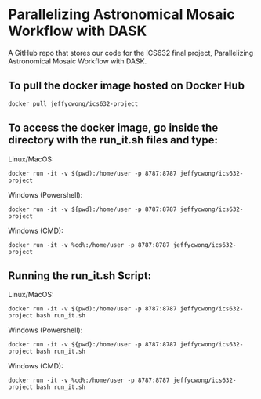 # Parallelizing Astronomical Mosaic Workflow with DASK
A GitHub repo that stores our code for the ICS632 final project, Parallelizing Astronomical Mosaic Workflow with DASK.

## To pull the docker image hosted on Docker Hub
```
docker pull jeffycwong/ics632-project
```

## To access the docker image, go inside the directory with the run_it.sh files and type:

Linux/MacOS:
```
docker run -it -v $(pwd):/home/user -p 8787:8787 jeffycwong/ics632-project
```

Windows (Powershell):
```
docker run -it -v ${pwd}:/home/user -p 8787:8787 jeffycwong/ics632-project
```

Windows (CMD):
```
docker run -it -v %cd%:/home/user -p 8787:8787 jeffycwong/ics632-project
```


## Running the run_it.sh Script:

Linux/MacOS:
```
docker run -it -v $(pwd):/home/user -p 8787:8787 jeffycwong/ics632-project bash run_it.sh
```

Windows (Powershell):
```
docker run -it -v ${pwd}:/home/user -p 8787:8787 jeffycwong/ics632-project bash run_it.sh
```

Windows (CMD):
```
docker run -it -v %cd%:/home/user -p 8787:8787 jeffycwong/ics632-project bash run_it.sh
```
